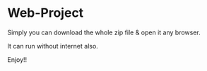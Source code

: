 # Web-Project


Simply you can download the whole zip file & open it any browser.

It can run without internet also.

Enjoy!!
